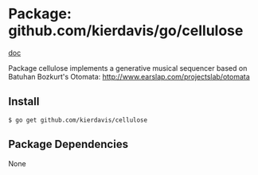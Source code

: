 Package: github.com/kierdavis/go/cellulose
==========================================

[doc](http://gopkgdoc.appspot.com/pkg/github.com/kierdavis/go/cellulose)

Package cellulose implements a generative musical sequencer based on Batuhan Bozkurt's Otomata:
http://www.earslap.com/projectslab/otomata


Install
-------

    $ go get github.com/kierdavis/cellulose

Package Dependencies
--------------------

None

